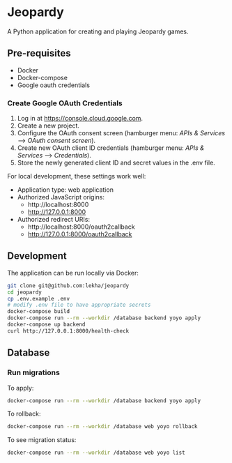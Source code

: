 # Jeopardy

A Python application for creating and playing Jeopardy games.

## Pre-requisites

* Docker
* Docker-compose
* Google oauth credentials

### Create Google OAuth Credentials

1. Log in at https://console.cloud.google.com.
2. Create a new project.
3. Configure the OAuth consent screen (hamburger menu: _APIs & Services_ -->
   _OAuth consent screen_).
4. Create new OAuth client ID credentials (hamburger menu: _APIs & Services_
   --> _Credentials_).
5. Store the newly generated client ID and secret values in the .env file.

For local development, these settings work well:

* Application type: web application
* Authorized JavaScript origins:
  * http://localhost:8000
  * http://127.0.0.1:8000
* Authorized redirect URIs:
  * http://localhost:8000/oauth2callback
  * http://127.0.0.1:8000/oauth2callback

## Development

The application can be run locally via Docker:
```bash
git clone git@github.com:lekha/jeopardy
cd jeopardy
cp .env.example .env
# modify .env file to have appropriate secrets
docker-compose build
docker-compose run --rm --workdir /database backend yoyo apply
docker-compose up backend
curl http://127.0.0.1:8000/health-check
```

## Database

### Run migrations

To apply:

```bash
docker-compose run --rm --workdir /database backend yoyo apply
```

To rollback:

```bash
docker-compose run --rm --workdir /database web yoyo rollback
```

To see migration status:

```bash
docker-compose run --rm --workdir /database web yoyo list
```
